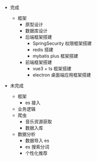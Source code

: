 - 完成
  - 框架
    - 原型设计
    - 数据库设计
    - 后端框架搭建
      - SpringSecurity 权限框架搭建
      - redis 搭建
      - mybatis plus 框架搭建
    - 前端框架搭建
      - vue3 + ts 框架搭建
      - electron 桌面端应用框架搭建

- 未完成
  - 框架
    - es 接入
  - 业务逻辑
  - 爬虫
    - 音乐资源获取
    - 数据入库
  - 数据分析
    - 数据导入 es
    - es 搜索分词
    - 个性化推荐
